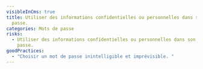 ```yaml
---
visibleInCms: true
title: Utiliser des informations confidentielles ou personnelles dans son mot de
  passe.
categories: Mots de passe
risks:
  - Utiliser des informations confidentielles ou personnelles dans son mot de
    passe.
goodPractices:
  - "Choisir un mot de passe inintelligible et imprévisible. "
---
```

